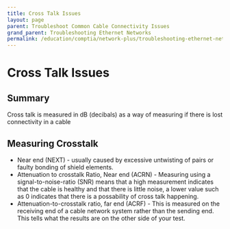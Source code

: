 ```yaml
---
title: Cross Talk Issues
layout: page
parent: Troubleshoot Common Cable Connectivity Issues
grand_parent: Troubleshooting Ethernet Networks
permalink: /education/comptia/network-plus/troubleshooting-ethernet-networks/troubleshoot-common-cable-connectivity-issues/cross-talk-issues/
---
```


# Cross Talk Issues

## Summary

Cross talk is measured in dB (decibals) as a way of measuring if there is lost connectivity in a cable

## Measuring Crosstalk

- Near end (NEXT) - usually caused by excessive untwisting of pairs or faulty bonding of shield elements.
- Attenuation to crosstalk Ratio, Near end (ACRN) - Measuring using a signal-to-noise-ratio (SNR) means that a high measurement indicates that the cable is healthy and that there is little noise, a lower value such as 0 indicates that there is a possability of cross talk happening.
- Attenuation-to-crosstalk ratio, far end (ACRF) - This is measured on the receiving end of a cable network system rather than the sending end. This tells what the results are on the other side of your test.